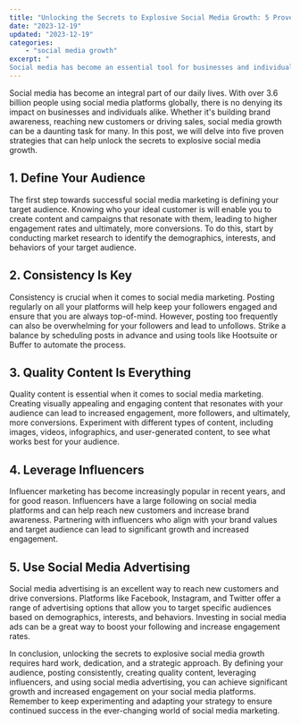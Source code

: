 ```yaml
---
title: "Unlocking the Secrets to Explosive Social Media Growth: 5 Proven Tips To Increase your Growth"
date: "2023-12-19"
updated: "2023-12-19"
categories: 
    - "social media growth"
excerpt: "
Social media has become an essential tool for businesses and individuals alike. With over 3.6 billion people using social media platforms globally, unlocking the secrets to explosive social media growth can be challenging. In this post, we will explore five proven strategies that can help you achieve significant growth and increased engagement on your social media platforms. These strategies include defining your audience, posting consistently, creating quality content, leveraging influencers, and using social media advertising. By following these tips, you can increase brand awareness, reach new customers, and drive sales."
--- 
```

Social media has become an integral part of our daily lives. With over 3.6 billion people using social media platforms globally, there is no denying its impact on businesses and individuals alike. Whether it's building brand awareness, reaching new customers or driving sales, social media growth can be a daunting task for many. In this post, we will delve into five proven strategies that can help unlock the secrets to explosive social media growth.

## 1. Define Your Audience

The first step towards successful social media marketing is defining your target audience. Knowing who your ideal customer is will enable you to create content and campaigns that resonate with them, leading to higher engagement rates and ultimately, more conversions. To do this, start by conducting market research to identify the demographics, interests, and behaviors of your target audience.

## 2. Consistency Is Key

Consistency is crucial when it comes to social media marketing. Posting regularly on all your platforms will help keep your followers engaged and ensure that you are always top-of-mind. However, posting too frequently can also be overwhelming for your followers and lead to unfollows. Strike a balance by scheduling posts in advance and using tools like Hootsuite or Buffer to automate the process.

## 3. Quality Content Is Everything

Quality content is essential when it comes to social media marketing. Creating visually appealing and engaging content that resonates with your audience can lead to increased engagement, more followers, and ultimately, more conversions. Experiment with different types of content, including images, videos, infographics, and user-generated content, to see what works best for your audience.

## 4. Leverage Influencers

Influencer marketing has become increasingly popular in recent years, and for good reason. Influencers have a large following on social media platforms and can help reach new customers and increase brand awareness. Partnering with influencers who align with your brand values and target audience can lead to significant growth and increased engagement.

## 5. Use Social Media Advertising

Social media advertising is an excellent way to reach new customers and drive conversions. Platforms like Facebook, Instagram, and Twitter offer a range of advertising options that allow you to target specific audiences based on demographics, interests, and behaviors. Investing in social media ads can be a great way to boost your following and increase engagement rates.

In conclusion, unlocking the secrets to explosive social media growth requires hard work, dedication, and a strategic approach. By defining your audience, posting consistently, creating quality content, leveraging influencers, and using social media advertising, you can achieve significant growth and increased engagement on your social media platforms. Remember to keep experimenting and adapting your strategy to ensure continued success in the ever-changing world of social media marketing.